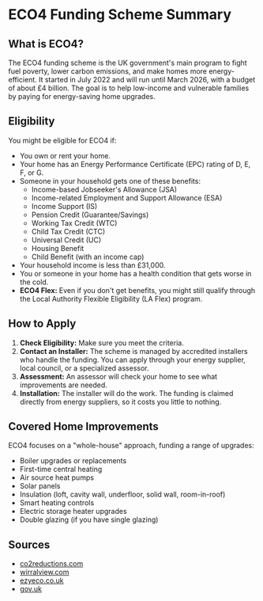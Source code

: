# ECO4 Funding Scheme Summary

## What is ECO4?

The ECO4 funding scheme is the UK government's main program to fight fuel poverty, lower carbon emissions, and make homes more energy-efficient. It started in July 2022 and will run until March 2026, with a budget of about £4 billion. The goal is to help low-income and vulnerable families by paying for energy-saving home upgrades.

## Eligibility

You might be eligible for ECO4 if:

*   You own or rent your home.
*   Your home has an Energy Performance Certificate (EPC) rating of D, E, F, or G.
*   Someone in your household gets one of these benefits:
    *   Income-based Jobseeker's Allowance (JSA)
    *   Income-related Employment and Support Allowance (ESA)
    *   Income Support (IS)
    *   Pension Credit (Guarantee/Savings)
    *   Working Tax Credit (WTC)
    *   Child Tax Credit (CTC)
    *   Universal Credit (UC)
    *   Housing Benefit
    *   Child Benefit (with an income cap)
*   Your household income is less than £31,000.
*   You or someone in your home has a health condition that gets worse in the cold.
*   **ECO4 Flex:** Even if you don't get benefits, you might still qualify through the Local Authority Flexible Eligibility (LA Flex) program.

## How to Apply

1.  **Check Eligibility:** Make sure you meet the criteria.
2.  **Contact an Installer:** The scheme is managed by accredited installers who handle the funding. You can apply through your energy supplier, local council, or a specialized assessor.
3.  **Assessment:** An assessor will check your home to see what improvements are needed.
4.  **Installation:** The installer will do the work. The funding is claimed directly from energy suppliers, so it costs you little to nothing.

## Covered Home Improvements

ECO4 focuses on a "whole-house" approach, funding a range of upgrades:

*   Boiler upgrades or replacements
*   First-time central heating
*   Air source heat pumps
*   Solar panels
*   Insulation (loft, cavity wall, underfloor, solid wall, room-in-roof)
*   Smart heating controls
*   Electric storage heater upgrades
*   Double glazing (if you have single glazing)

## Sources

*   [co2reductions.com](https://co2reductions.com)
*   [wirralview.com](https://wirralview.com)
*   [ezyeco.co.uk](https://ezyeco.co.uk)
*   [gov.uk](https://www.gov.uk/apply-great-british-insulation-scheme)
